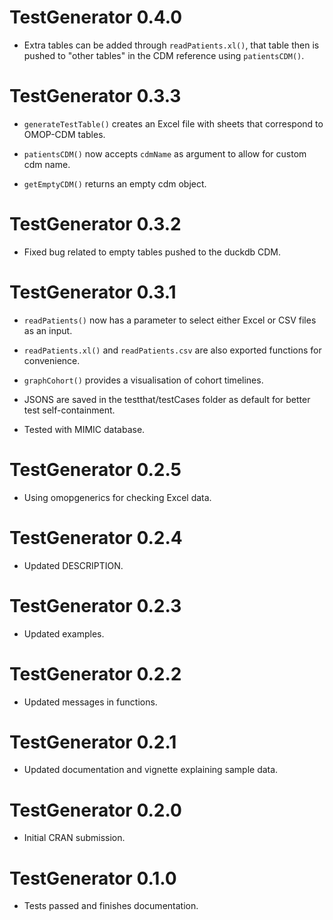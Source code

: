 # TestGenerator 0.4.0

* Extra tables can be added through `readPatients.xl()`, that table then is pushed to "other tables" in the CDM reference using `patientsCDM()`.

# TestGenerator 0.3.3

* `generateTestTable()` creates an Excel file with sheets that correspond to OMOP-CDM tables.

* `patientsCDM()` now accepts `cdmName` as argument to allow for custom cdm name.

* `getEmptyCDM()` returns an empty cdm object.

# TestGenerator 0.3.2

* Fixed bug related to empty tables pushed to the duckdb CDM.

# TestGenerator 0.3.1

* `readPatients()` now has a parameter to select either Excel or CSV files as an input. 

* `readPatients.xl()` and `readPatients.csv` are also exported functions for convenience.

* `graphCohort()` provides a visualisation of cohort timelines.

* JSONS are saved in the testthat/testCases folder as default for better test self-containment.

* Tested with MIMIC database.

# TestGenerator 0.2.5

* Using omopgenerics for checking Excel data.

# TestGenerator 0.2.4

* Updated DESCRIPTION.

# TestGenerator 0.2.3

* Updated examples.

# TestGenerator 0.2.2

* Updated messages in functions.

# TestGenerator 0.2.1

* Updated documentation and vignette explaining sample data.

# TestGenerator 0.2.0

* Initial CRAN submission.

# TestGenerator 0.1.0

* Tests passed and finishes documentation.
